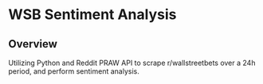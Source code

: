 # WSB Sentiment Analysis
## Overview
Utilizing Python and Reddit PRAW API to scrape r/wallstreetbets over a 24h period, and perform sentiment analysis.
